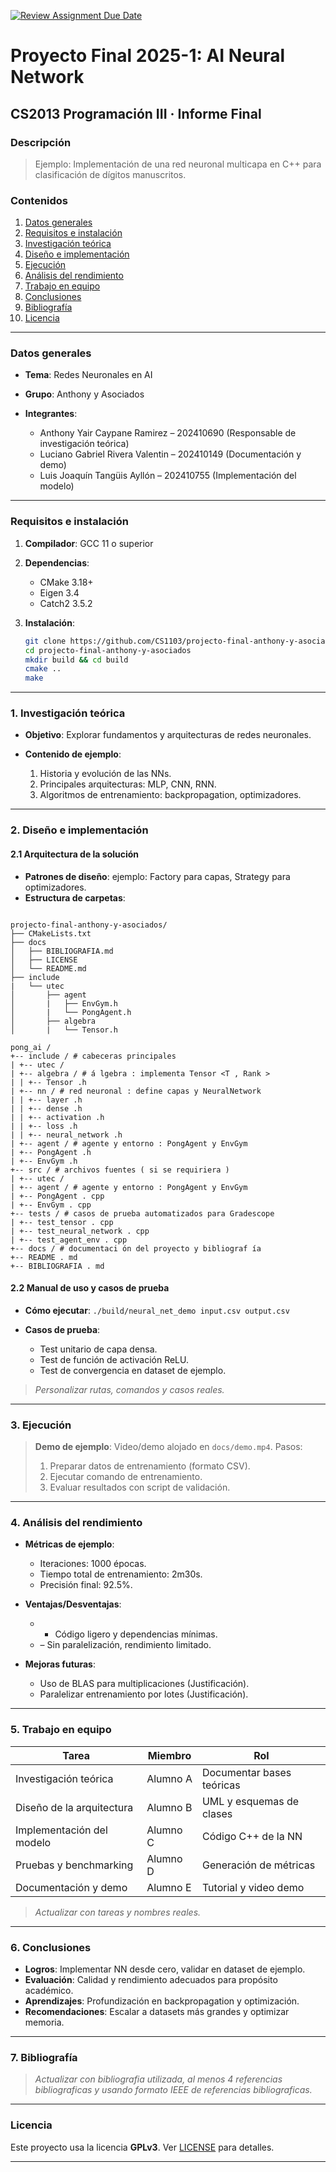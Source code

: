 [![Review Assignment Due Date](https://classroom.github.com/assets/deadline-readme-button-22041afd0340ce965d47ae6ef1cefeee28c7c493a6346c4f15d667ab976d596c.svg)](https://classroom.github.com/a/Lj3YlzJp)
# Proyecto Final 2025-1: AI Neural Network
## **CS2013 Programación III** · Informe Final

### **Descripción**

> Ejemplo: Implementación de una red neuronal multicapa en C++ para clasificación de dígitos manuscritos.

### Contenidos

1. [Datos generales](#datos-generales)
2. [Requisitos e instalación](#requisitos-e-instalación)
3. [Investigación teórica](#1-investigación-teórica)
4. [Diseño e implementación](#2-diseño-e-implementación)
5. [Ejecución](#3-ejecución)
6. [Análisis del rendimiento](#4-análisis-del-rendimiento)
7. [Trabajo en equipo](#5-trabajo-en-equipo)
8. [Conclusiones](#6-conclusiones)
9. [Bibliografía](#7-bibliografía)
10. [Licencia](#licencia)
---

### Datos generales

* **Tema**: Redes Neuronales en AI
* **Grupo**: Anthony y Asociados
* **Integrantes**:

  * Anthony Yair Caypane Ramirez – 202410690 (Responsable de investigación teórica)
  * Luciano Gabriel Rivera Valentin – 202410149 (Documentación y demo)
  * Luis Joaquín Tangüis Ayllón – 202410755 (Implementación del modelo)

---

### Requisitos e instalación

1. **Compilador**: GCC 11 o superior
2. **Dependencias**:

   * CMake 3.18+
   * Eigen 3.4
   * Catch2 3.5.2
3. **Instalación**:

   ```bash
   git clone https://github.com/CS1103/projecto-final-anthony-y-asociados.git
   cd projecto-final-anthony-y-asociados
   mkdir build && cd build
   cmake ..
   make
   ```
   
---

### 1. Investigación teórica

* **Objetivo**: Explorar fundamentos y arquitecturas de redes neuronales.
* **Contenido de ejemplo**:

  1. Historia y evolución de las NNs.
  2. Principales arquitecturas: MLP, CNN, RNN.
  3. Algoritmos de entrenamiento: backpropagation, optimizadores.

---

### 2. Diseño e implementación

#### 2.1 Arquitectura de la solución

* **Patrones de diseño**: ejemplo: Factory para capas, Strategy para optimizadores.
* **Estructura de carpetas**:

```

projecto-final-anthony-y-asociados/
├── CMakeLists.txt
├── docs
│   ├── BIBLIOGRAFIA.md
│   ├── LICENSE
│   └── README.md
├── include
|   └── utec
│       ├── agent
│       |   ├── EnvGym.h
│       |   └── PongAgent.h
│       ├── algebra
│       |   └── Tensor.h

pong_ai /
+-- include / # cabeceras principales
| +-- utec /
| +-- algebra / # á lgebra : implementa Tensor <T , Rank >
| | +-- Tensor .h
| +-- nn / # red neuronal : define capas y NeuralNetwork
| | +-- layer .h
| | +-- dense .h
| | +-- activation .h
| | +-- loss .h
| | +-- neural_network .h
| +-- agent / # agente y entorno : PongAgent y EnvGym
| +-- PongAgent .h
| +-- EnvGym .h
+-- src / # archivos fuentes ( si se requiriera )
| +-- utec /
| +-- agent / # agente y entorno : PongAgent y EnvGym
| +-- PongAgent . cpp
| +-- EnvGym . cpp
+-- tests / # casos de prueba automatizados para Gradescope
| +-- test_tensor . cpp
| +-- test_neural_network . cpp
| +-- test_agent_env . cpp
+-- docs / # documentaci ón del proyecto y bibliograf ía
+-- README . md
+-- BIBLIOGRAFIA . md

```

#### 2.2 Manual de uso y casos de prueba

* **Cómo ejecutar**: `./build/neural_net_demo input.csv output.csv`
* **Casos de prueba**:

  * Test unitario de capa densa.
  * Test de función de activación ReLU.
  * Test de convergencia en dataset de ejemplo.

> *Personalizar rutas, comandos y casos reales.*

---

### 3. Ejecución

> **Demo de ejemplo**: Video/demo alojado en `docs/demo.mp4`.
> Pasos:
>
> 1. Preparar datos de entrenamiento (formato CSV).
> 2. Ejecutar comando de entrenamiento.
> 3. Evaluar resultados con script de validación.

---

### 4. Análisis del rendimiento

* **Métricas de ejemplo**:

  * Iteraciones: 1000 épocas.
  * Tiempo total de entrenamiento: 2m30s.
  * Precisión final: 92.5%.
* **Ventajas/Desventajas**:

  * * Código ligero y dependencias mínimas.
  * – Sin paralelización, rendimiento limitado.
* **Mejoras futuras**:

  * Uso de BLAS para multiplicaciones (Justificación).
  * Paralelizar entrenamiento por lotes (Justificación).

---

### 5. Trabajo en equipo

| Tarea                     | Miembro  | Rol                       |
| ------------------------- | -------- | ------------------------- |
| Investigación teórica     | Alumno A | Documentar bases teóricas |
| Diseño de la arquitectura | Alumno B | UML y esquemas de clases  |
| Implementación del modelo | Alumno C | Código C++ de la NN       |
| Pruebas y benchmarking    | Alumno D | Generación de métricas    |
| Documentación y demo      | Alumno E | Tutorial y video demo     |

> *Actualizar con tareas y nombres reales.*

---

### 6. Conclusiones

* **Logros**: Implementar NN desde cero, validar en dataset de ejemplo.
* **Evaluación**: Calidad y rendimiento adecuados para propósito académico.
* **Aprendizajes**: Profundización en backpropagation y optimización.
* **Recomendaciones**: Escalar a datasets más grandes y optimizar memoria.

---

### 7. Bibliografía

> *Actualizar con bibliografia utilizada, al menos 4 referencias bibliograficas y usando formato IEEE de referencias bibliograficas.*

---

### Licencia

Este proyecto usa la licencia **GPLv3**. Ver [LICENSE](LICENSE) para detalles.

---
